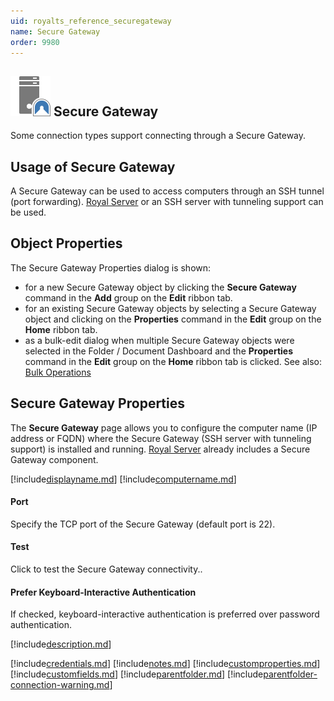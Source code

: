 ```yaml
---
uid: royalts_reference_securegateway
name: Secure Gateway
order: 9980
---
```


## ![](/r2021/images/RoyalTS/Application/SVG_PageSecureGateway_32.svg#img_header) Secure Gateway
Some connection types support connecting through a Secure Gateway.

## Usage of Secure Gateway
A Secure Gateway can be used to access computers through an SSH tunnel (port forwarding). [Royal Server](xref:royalts_intro_royalserver) or an SSH server with tunneling support can be used.

## Object Properties
The Secure Gateway Properties dialog is shown:
- for a new Secure Gateway object by clicking the **Secure Gateway** command in the **Add** group on the **Edit** ribbon tab.
- for an existing Secure Gateway objects by selecting a Secure Gateway object and clicking on the **Properties** command in the **Edit** group on the **Home** ribbon tab.
- as a bulk-edit dialog when multiple Secure Gateway objects were selected in the Folder / Document Dashboard and the **Properties** command in the **Edit** group on the **Home** ribbon tab is clicked. See also: [Bulk Operations](xref:royalts_tutorials_bulk)

## Secure Gateway Properties
The **Secure Gateway** page allows you to configure the computer name (IP address or FQDN) where the Secure Gateway (SSH server with tunneling support) is installed and running. [Royal Server](xref:royalts_intro_royalserver) already includes a Secure Gateway component.

[!include[displayname.md](~/royalts/_shared/displayname.md)]
[!include[computername.md](~/royalts/_shared/computername-gw.md)]

#### Port
Specify the TCP port of the Secure Gateway (default port is 22).

#### Test
Click to test the Secure Gateway connectivity..

#### Prefer Keyboard-Interactive Authentication
If checked, keyboard-interactive authentication is preferred over password authentication.

[!include[description.md](~/royalts/_shared/description.md)]

[!include[credentials.md](~/royalts/_shared/credentials.md)]
[!include[notes.md](~/royalts/_shared/notes.md)]
[!include[customproperties.md](~/royalts/_shared/customproperties.md)]
[!include[customfields.md](~/royalts/_shared/customfields.md)]
[!include[parentfolder.md](~/royalts/_shared/parentfolder.md)]
[!include[parentfolder-connection-warning.md](~/royalts/_shared/parentfolder-connection-warning.md)]
